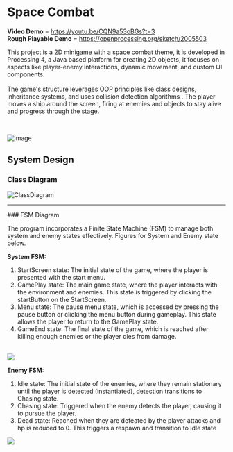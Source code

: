 # Space Combat

**Video Demo** = https://youtu.be/CQN9a53oBGs?t=3 <br>
**Rough Playable Demo** = https://openprocessing.org/sketch/2005503

<p>This project is a 2D minigame with a space combat theme, it is developed in Processing 4, a Java based platform for creating 2D objects, it focuses on aspects like player-enemy interactions, dynamic movement, and custom UI components. <br><br> The game's structure leverages OOP principles like class designs, inheritance systems, and uses collision detection algorithms . The player moves a ship around the screen, firing at enemies and objects to stay alive and progress through the stage.
</p>
<br>

![image](https://github.com/James-Pitt-dev/SpaceCombat/assets/39842510/8adc9057-3ef3-46f0-a275-ab8fc401d7f1)

## System Design
### Class Diagram
![ClassDiagram](https://github.com/James-Pitt-dev/SpaceCombat/assets/39842510/417a31e7-0ae2-4c03-b9d9-89c05518bc6e)
<hr>
### FSM Diagram
<p>The program incorporates a Finite State Machine (FSM) to manage both system and enemy states effectively. Figures for System and Enemy state below.</p>
<p>
<b>System FSM:</b>
  <ol>
    <li>StartScreen state: The initial state of the game, where the player is presented with the start menu.</li>
    <li>GamePlay state: The main game state, where the player interacts with the environment and enemies. This state is triggered by clicking the startButton on the StartScreen.</li>
    <li>Menu state: The pause menu state, which is accessed by pressing the pause button or clicking the menu button during gameplay. This state allows the player to return to the GamePlay state.</li>
    <li>GameEnd state: The final state of the game, which is reached after killing enough enemies or the player dies from damage.</li>
  </ol>
  <br>
  <img src="https://github.com/James-Pitt-dev/SpaceCombat/assets/39842510/07822818-9adb-4106-8cdc-734436411591"></img>
</p>
<p>
<b>Enemy FSM:</b>
  <ol>
    <li>Idle state: The initial state of the enemies, where they remain stationary until the player is detected (instantiated), detection transitions to Chasing state.</li>
    <li>Chasing state: Triggered when the enemy detects the player, causing it to pursue the player.</li>
    <li>Dead state: Reached when they are defeated by the player attacks and hp is reduced to 0. This triggers a respawn and transition to Idle state</li>
  </ol>
</p>
<img src="https://github.com/James-Pitt-dev/SpaceCombat/assets/39842510/4c663d00-2bab-4cc9-a45c-dbbff12c2ad2"></img>

